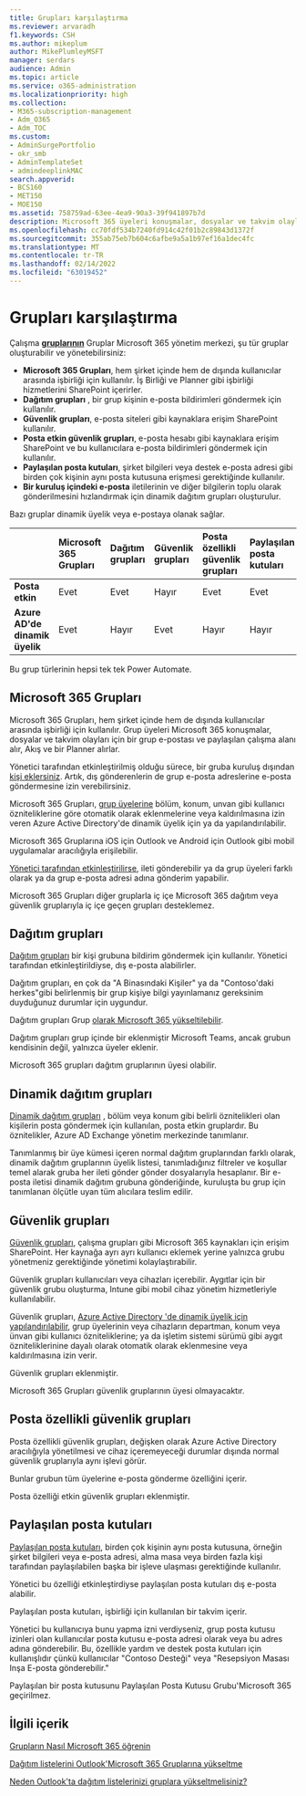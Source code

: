 ```yaml
---
title: Grupları karşılaştırma
ms.reviewer: arvaradh
f1.keywords: CSH
ms.author: mikeplum
author: MikePlumleyMSFT
manager: serdars
audience: Admin
ms.topic: article
ms.service: o365-administration
ms.localizationpriority: high
ms.collection:
- M365-subscription-management
- Adm_O365
- Adm_TOC
ms.custom:
- AdminSurgePortfolio
- okr_smb
- AdminTemplateSet
- admindeeplinkMAC
search.appverid:
- BCS160
- MET150
- MOE150
ms.assetid: 758759ad-63ee-4ea9-90a3-39f941897b7d
description: Microsoft 365 üyeleri konuşmalar, dosyalar ve takvim olayları için bir grup e-postası ve paylaşılan çalışma alanı, Akış ve bir Planner alır.
ms.openlocfilehash: cc70fdf534b7240fd914c42f01b2c89843d1372f
ms.sourcegitcommit: 355ab75eb7b604c6afbe9a5a1b97ef16a1dec4fc
ms.translationtype: MT
ms.contentlocale: tr-TR
ms.lasthandoff: 02/14/2022
ms.locfileid: "63019452"
---
```

# <a name="compare-groups"></a>Grupları karşılaştırma

Çalışma <a href="https://go.microsoft.com/fwlink/p/?linkid=2052855" target="_blank">**gruplarının**</a> Gruplar Microsoft 365 yönetim merkezi, şu tür gruplar oluşturabilir ve yönetebilirsiniz: 

- **Microsoft 365 Grupları**, hem şirket içinde hem de dışında kullanıcılar arasında işbirliği için kullanılır. İş Birliği ve Planner gibi işbirliği hizmetlerini SharePoint içerirler.
- **Dağıtım grupları** , bir grup kişinin e-posta bildirimleri göndermek için kullanılır.
- **Güvenlik grupları**, e-posta siteleri gibi kaynaklara erişim SharePoint kullanılır.
- **Posta etkin güvenlik grupları**, e-posta hesabı gibi kaynaklara erişim SharePoint ve bu kullanıcılara e-posta bildirimleri göndermek için kullanılır.
- **Paylaşılan posta kutuları**, şirket bilgileri veya destek e-posta adresi gibi birden çok kişinin aynı posta kutusuna erişmesi gerektiğinde kullanılır.
- **Bir kuruluş içindeki e-posta** iletilerinin ve diğer bilgilerin toplu olarak gönderilmesini hızlandırmak için dinamik dağıtım grupları oluşturulur.

Bazı gruplar dinamik üyelik veya e-postaya olanak sağlar.

||Microsoft 365 Grupları|Dağıtım grupları|Güvenlik grupları|Posta özellikli güvenlik grupları|Paylaşılan posta kutuları|Dinamik dağıtım grupları|
|:----|:----|:----|:----|:----|:----|:----|
|**Posta etkin**|Evet|Evet|Hayır|Evet|Evet|Evet|
|**Azure AD'de dinamik üyelik**|Evet|Hayır|Evet|Hayır|Hayır|Hayır|

Bu grup türlerinin hepsi tek tek Power Automate.

## <a name="microsoft-365-groups"></a>Microsoft 365 Grupları

Microsoft 365 Grupları, hem şirket içinde hem de dışında kullanıcılar arasında işbirliği için kullanılır. Grup üyeleri Microsoft 365 konuşmalar, dosyalar ve takvim olayları için bir grup e-postası ve paylaşılan çalışma alanı alır, Akış ve bir Planner alırlar.

Yönetici tarafından etkinleştirilmiş olduğu sürece, bir gruba kuruluş dışından [kişi eklersiniz](manage-guest-access-in-groups.md). Artık, dış gönderenlerin de grup e-posta adreslerine e-posta göndermesine izin verebilirsiniz.

Microsoft 365 Grupları, [grup üyelerine](/azure/active-directory/users-groups-roles/groups-change-type) bölüm, konum, unvan gibi kullanıcı özniteliklerine göre otomatik olarak eklenmelerine veya kaldırılmasına izin veren Azure Active Directory'de dinamik üyelik için ya da yapılandırılabilir.

Microsoft 365 Gruplarına iOS için Outlook ve Android için Outlook gibi mobil uygulamalar aracılığıyla erişilebilir.

[Yönetici tarafından etkinleştirilirse](../../solutions/allow-members-to-send-as-or-send-on-behalf-of-group.md), ileti gönderebilir ya da grup üyeleri farklı olarak ya da grup e-posta adresi adına gönderim yapabilir. 

Microsoft 365 Grupları diğer gruplarla iç içe Microsoft 365 dağıtım veya güvenlik gruplarıyla iç içe geçen grupları desteklemez.

## <a name="distribution-groups"></a>Dağıtım grupları

[Dağıtım grupları](/exchange/recipients-in-exchange-online/manage-distribution-groups/manage-distribution-groups) bir kişi grubuna bildirim göndermek için kullanılır. Yönetici tarafından etkinleştirildiyse, dış e-posta alabilirler.

Dağıtım grupları, en çok da "A Binasındaki Kişiler" ya da "Contoso'daki herkes"gibi belirlenmiş bir grup kişiye bilgi yayınlamanız gereksinim duyduğunuz durumlar için uygundur.

Dağıtım grupları Grup [olarak Microsoft 365 yükseltilebilir](../manage/upgrade-distribution-lists.md).

Dağıtım grupları grup içinde bir eklenmiştir Microsoft Teams, ancak grubun kendisinin değil, yalnızca üyeler eklenir.

Microsoft 365 grupları dağıtım gruplarının üyesi olabilir.

## <a name="dynamic-distribution-groups"></a>Dinamik dağıtım grupları 

[Dinamik dağıtım grupları](/exchange/recipients-in-exchange-online/manage-dynamic-distribution-groups/manage-dynamic-distribution-groups) , bölüm veya konum gibi belirli öznitelikleri olan kişilerin posta göndermek için kullanılan, posta etkin gruplardır. Bu öznitelikler, Azure AD Exchange yönetim merkezinde tanımlanır.

Tanımlanmış bir üye kümesi içeren normal dağıtım gruplarından farklı olarak, dinamik dağıtım gruplarının üyelik listesi, tanımladığınız filtreler ve koşullar temel alarak gruba her ileti gönder gönder dosyalarıyla hesaplanır. Bir e-posta iletisi dinamik dağıtım grubuna gönderiğinde, kuruluşta bu grup için tanımlanan ölçütle uyan tüm alıcılara teslim edilir.

## <a name="security-groups"></a>Güvenlik grupları

[Güvenlik grupları](../email/create-edit-or-delete-a-security-group.md), çalışma grupları gibi Microsoft 365 kaynakları için erişim SharePoint. Her kaynağa ayrı ayrı kullanıcı eklemek yerine yalnızca grubu yönetmeniz gerektiğinde yönetimi kolaylaştırabilir.

Güvenlik grupları kullanıcıları veya cihazları içerebilir. Aygıtlar için bir güvenlik grubu oluşturma, Intune gibi mobil cihaz yönetim hizmetleriyle kullanılabilir.

Güvenlik grupları, [Azure Active Directory 'de dinamik üyelik için yapılandırılabilir](/azure/active-directory/users-groups-roles/groups-change-type), grup üyelerinin veya cihazların departman, konum veya ünvan gibi kullanıcı özniteliklerine; ya da işletim sistemi sürümü gibi aygıt özniteliklerinine dayalı olarak otomatik olarak eklenmesine veya kaldırılmasına izin verir.

Güvenlik grupları eklenmiştir.

Microsoft 365 Grupları güvenlik gruplarının üyesi olmayacaktır.

## <a name="mail-enabled-security-groups"></a>Posta özellikli güvenlik grupları

Posta özellikli güvenlik grupları, değişken olarak Azure Active Directory aracılığıyla yönetilmesi ve cihaz içeremeyeceği durumlar dışında normal güvenlik gruplarıyla aynı işlevi görür.

Bunlar grubun tüm üyelerine e-posta gönderme özelliğini içerir.

Posta özelliği etkin güvenlik grupları eklenmiştir.

## <a name="shared-mailboxes"></a>Paylaşılan posta kutuları

[Paylaşılan posta kutuları](../email/create-a-shared-mailbox.md), birden çok kişinin aynı posta kutusuna, örneğin şirket bilgileri veya e-posta adresi, alma masa veya birden fazla kişi tarafından paylaşılabilen başka bir işleve ulaşması gerektiğinde kullanılır.

Yönetici bu özelliği etkinleştirdiyse paylaşılan posta kutuları dış e-posta alabilir.

Paylaşılan posta kutuları, işbirliği için  kullanılan bir takvim içerir.

Yönetici bu kullanıcıya bunu yapma izni verdiyseniz, grup posta kutusu izinleri olan kullanıcılar posta kutusu e-posta adresi olarak veya bu adres adına gönderebilir. Bu, özellikle yardım ve destek posta kutuları için kullanışlıdır çünkü kullanıcılar "Contoso Desteği" veya "Resepsiyon Masası Inşa E-posta gönderebilir."

Paylaşılan bir posta kutusunu Paylaşılan Posta Kutusu Grubu'Microsoft 365 geçirilmez.

## <a name="related-content"></a>İlgili içerik

[Grupların Nasıl Microsoft 365 öğrenin](https://support.microsoft.com/office/b565caa1-5c40-40ef-9915-60fdb2d97fa2)

[Dağıtım listelerini Outlook'Microsoft 365 Gruplarına yükseltme](/microsoft-365/admin/manage/upgrade-distribution-lists)

[Neden Outlook'ta dağıtım listelerinizi gruplara yükseltmelisiniz?](https://support.microsoft.com/office/7fb3d880-593b-4909-aafa-950dd50ce188)
